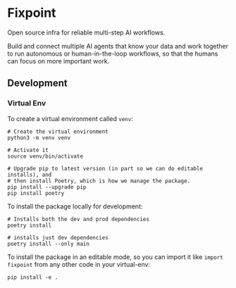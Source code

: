 # Fixpoint

Open source infra for reliable multi-step AI workflows.

Build and connect multiple AI agents that know your data and work together to
run autonomous or human-in-the-loop workflows, so that the humans can focus on
more important work.


## Development

### Virtual Env

To create a virtual environment called `venv`:

```
# Create the virtual environment
python3 -m venv venv

# Activate it
source venv/bin/activate

# Upgrade pip to latest version (in part so we can do editable installs), and
# then install Poetry, which is how we manage the package.
pip install --upgrade pip
pip install poetry
```

To install the package locally for development:

```
# Installs both the dev and prod dependencies
poetry install

# installs just dev dependencies
poetry install --only main
```

To install the package in an editable mode, so you can import it like `import
fixpoint` from any other code in your virtual-env:

```
pip install -e .
```
